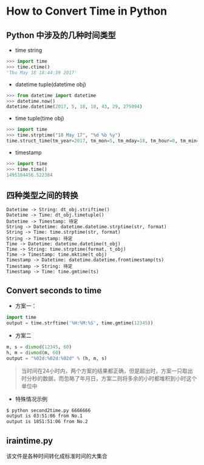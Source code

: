 # How to Convert Time in Python

## Python 中涉及的几种时间类型
- time string
```python
>>> import time
>>> time.ctime()
'Thu May 18 18:44:39 2017'
```
- datetime tuple(datetime obj)
```python
>>> from datetime import datetime
>>> datetime.now()
datetime.datetime(2017, 5, 18, 18, 43, 29, 275094)
```
- time tuple(time obj)
```python
>>> import time
>>> time.strptime("18 May 17", "%d %b %y")
time.struct_time(tm_year=2017, tm_mon=5, tm_mday=18, tm_hour=0, tm_min=0, tm_sec=0, tm_wday=3, tm_yday=138, tm_isdst=-1)
```
- timestamp
```python
>>> import time
>>> time.time()
1495104456.522384
```

## 四种类型之间的转换
```seq
Datetime -> String: dt_obj.striftime()
Datetime -> Time: dt_obj.timetuple()
Datetime -> Timestamp: 待定
String -> Datetime: datetime.datetime.strptime(str, format)
String -> Time: time.strptime(str, format)
String -> Timestamp: 待定
Time -> Datetime: datetime.datetime(t_obj)
Time -> String: time.strptime(format, t_obj)
Time -> Timestamp: time.mktime(t_obj)
Timestamp -> Datetime: datetime.datetime.fromtimestamp(ts)
Timestamp -> String: 待定
Timestamp -> Time: time.gmtime(ts)
```

## Convert seconds to time
- 方案一：
```python
import time
output = time.strftime('%H:%M:%S', time.gmtime(12345))
```

- 方案二
```python
m, s = divmod(12345, 60)
h, m = divmod(m, 60)
output = "%02d:%02d:%02d" % (h, m, s)
```

> 当时间在24小时内，两个方案的结果都正确，但是超出时，方案一只取出时分秒的数据，而忽略了年月日，方案二则将多余的小时都堆积到小时这个单位中

- 特殊情况示例
```bash
$ python second2time.py 6666666
output is 03:51:06 from No.1
output is 1851:51:06 from No.2
```

## iraintime.py
该文件是各种时间转化成标准时间的大集合

